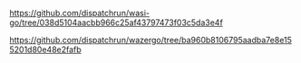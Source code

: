 https://github.com/dispatchrun/wasi-go/tree/038d5104aacbb966c25af43797473f03c5da3e4f

https://github.com/dispatchrun/wazergo/tree/ba960b8106795aadba7e8e155201d80e48e2fafb